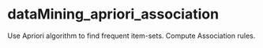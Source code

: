 # dataMining_apriori_association
Use Apriori algorithm to find frequent item-sets. Compute Association rules.
